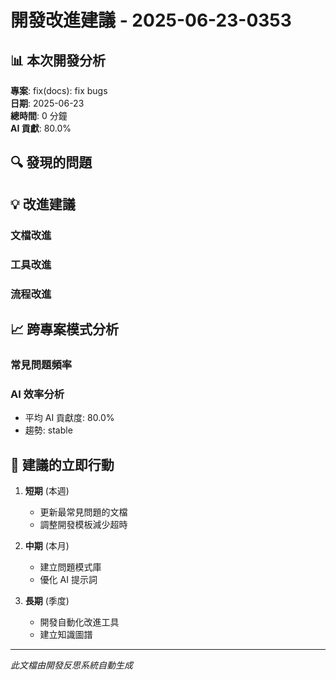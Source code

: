 # 開發改進建議 - 2025-06-23-0353

## 📊 本次開發分析

**專案**: fix(docs): fix bugs  
**日期**: 2025-06-23  
**總時間**: 0 分鐘  
**AI 貢獻**: 80.0%

## 🔍 發現的問題

## 💡 改進建議

### 文檔改進
### 工具改進
### 流程改進
## 📈 跨專案模式分析

### 常見問題頻率

### AI 效率分析
- 平均 AI 貢獻度: 80.0%
- 趨勢: stable

## 🎯 建議的立即行動

1. **短期** (本週)
   - 更新最常見問題的文檔
   - 調整開發模板減少超時

2. **中期** (本月)  
   - 建立問題模式庫
   - 優化 AI 提示詞

3. **長期** (季度)
   - 開發自動化改進工具
   - 建立知識圖譜

---

*此文檔由開發反思系統自動生成*
